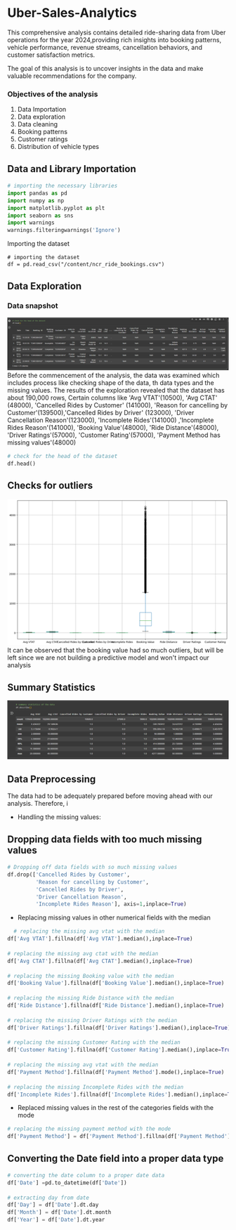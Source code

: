 # Uber-Sales-Analytics
This comprehensive analysis contains detailed ride-sharing data from Uber operations for the year 2024,providing rich insights into booking patterns, vehicle performance,
revenue streams, cancellation behaviors, and customer satisfaction metrics.

The goal of this analysis is to uncover insights in the data and make valuable recommendations for the company.

### Objectives of the analysis
1. Data Importation
2. Data exploration
3. Data cleaning
4. Booking patterns
5. Customer ratings
6. Distribution of vehicle types

## Data and Library Importation

   ```python
# importing the necessary libraries
import pandas as pd
import numpy as np
import matplotlib.pyplot as plt
import seaborn as sns
import warnings
warnings.filteringwarnings('Ignore')
```
 
 Importing the dataset
```
# importing the dataset
df = pd.read_csv("/content/ncr_ride_bookings.csv")
```

## Data Exploration 
### Data snapshot
![](data-head.png)
Before the commencement of the analysis, the data was examined which includes process like checking shape of the data, th data types and the missing values. The results of the exploration revealed that the dataset has about 190,000 rows, Certain columns like 'Avg VTAT'(10500), 'Avg CTAT' (48000), 'Cancelled Rides by Customer' (141000), 'Reason for cancelling by Customer'(139500),'Cancelled Rides by Driver' (123000), 'Driver Cancellation Reason'(123000), 'Incomplete Rides'(141000) ,'Incomplete Rides Reason'(141000), 'Booking Value'(48000), 'Ride Distance'(48000), 'Driver Ratings'(57000), 'Customer Rating'(57000), 'Payment Method has missing values'(48000)
```python
# check for the head of the dataset
df.head()
```
## Checks for outliers
![](Boxplot.png)
It can be observed that the booking value had so much outliers, but will be left since we are not building a predictive model and won't impact our analysis

## Summary Statistics
![Summary Statistics](summary_statistics.png)


## Data Preprocessing
The data had to be adequately prepared before moving ahead with our analysis. Therefore, i
* Handling the missing values:

## Dropping data fields with too much missing values
```python
# Dropping off data fields with so much missing values
df.drop(['Cancelled Rides by Customer',
         'Reason for cancelling by Customer',
         'Cancelled Rides by Driver',
         'Driver Cancellation Reason',
         'Incomplete Rides Reason'], axis=1,inplace=True)
```

* Replacing missing values in other numerical fields with the median

```python
  # replacing the missing avg vtat with the median
df['Avg VTAT'].fillna(df['Avg VTAT'].median(),inplace=True)

# replacing the missing avg ctat with the median
df['Avg CTAT'].fillna(df['Avg CTAT'].median(),inplace=True)

# replacing the missing Booking value with the median
df['Booking Value'].fillna(df['Booking Value'].median(),inplace=True)

# replacing the missing Ride Distance with the median
df['Ride Distance'].fillna(df['Ride Distance'].median(),inplace=True)

# replacing the missing Driver Ratings with the median
df['Driver Ratings'].fillna(df['Driver Ratings'].median(),inplace=True)

# replacing the missing Customer Rating with the median
df['Customer Rating'].fillna(df['Customer Rating'].median(),inplace=True)

# replacing the missing avg vtat with the median
df['Payment Method'].fillna(df['Payment Method'].mode(),inplace=True)

# replacing the missing Incomplete Rides with the median
df['Incomplete Rides'].fillna(df['Incomplete Rides'].median(),inplace=True)
```
* Replaced missing values in the rest of the categories fields with the mode

```python
# replacing the missing payment method with the mode
df['Payment Method'] = df['Payment Method'].fillna(df['Payment Method'].mode()[0])
```

## Converting the Date field into a proper data type
```python
# converting the date column to a proper date data
df['Date'] =pd.to_datetime(df['Date'])

# extracting day from date
df['Day'] = df['Date'].dt.day
df['Month'] = df['Date'].dt.month
df['Year'] = df['Date'].dt.year
```


